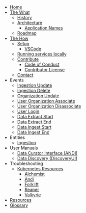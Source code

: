 * [Home](https://github.com/UrbanOS-Public/smartcitiesdata/wiki/Home)
* [The What](https://github.com/UrbanOS-Public/smartcitiesdata/wiki/The-What)
  - [History](https://github.com/UrbanOS-Public/smartcitiesdata/wiki/History)
  - [Architecture](https://github.com/UrbanOS-Public/smartcitiesdata/wiki/Architecture)
    - [Application Names](https://github.com/UrbanOS-Public/smartcitiesdata/wiki/Names)
  - [Roadmap](https://github.com/UrbanOS-Public/smartcitiesdata/wiki/Roadmap)
* [The How](https://github.com/UrbanOS-Public/smartcitiesdata/wiki/The-How)
  - [Setup](https://github.com/UrbanOS-Public/smartcitiesdata/wiki/Setup)
    - [VSCode](https://github.com/UrbanOS-Public/smartcitiesdata/wiki/VSCode-Elixir-Setup)
  - [Running services locally](https://github.com/UrbanOS-Public/smartcitiesdata/wiki/Running-services-locally)
  - [Contribute](https://github.com/UrbanOS-Public/smartcitiesdata/wiki/Contribute)
    - [Code of Conduct](https://github.com/UrbanOS-Public/smartcitiesdata/wiki/Code-of-Conduct)
    - [Contributor License](https://github.com/UrbanOS-Public/smartcitiesdata/wiki/Contributor-License)
  - [Contact](https://github.com/UrbanOS-Public/smartcitiesdata/wiki/Contact)
* Events
  - [Ingestion Update](https://github.com/UrbanOS-Public/smartcitiesdata/wiki/Ingestion-Update)
  - [Ingestion Delete](https://github.com/UrbanOS-Public/smartcitiesdata/wiki/Ingestion-Delete)
  - [Organization Update](https://github.com/UrbanOS-Public/smartcitiesdata/wiki/Organization-Update)
  - [User Organization Associate](https://github.com/UrbanOS-Public/smartcitiesdata/wiki/User-Organization-Association)
  - [User Organization Disassociate](https://github.com/UrbanOS-Public/smartcitiesdata/wiki/User-Organization-Disassociate)
  - [User Login](https://github.com/UrbanOS-Public/smartcitiesdata/wiki/User-Login)
  - [Data Extract Start](https://github.com/UrbanOS-Public/smartcitiesdata/wiki/Data-Extract-Start)
  - [Data Extract End](https://github.com/UrbanOS-Public/smartcitiesdata/wiki/Data-Extract-End)
  - [Data Ingest Start](https://github.com/UrbanOS-Public/smartcitiesdata/wiki/Data-Ingest-Start)
  - [Data Ingest End](https://github.com/UrbanOS-Public/smartcitiesdata/wiki/Data-Ingest-End)
* Entities
  - [Ingestion](https://github.com/UrbanOS-Public/smartcitiesdata/wiki/Ingestion)
* User Manuals
  - [Data Curator Interface (ANDI)](https://github.com/UrbanOS-Public/smartcitiesdata/wiki/Data-Curator-Interface-(ANDI)-User-Manual)
  - [Data Discovery (DiscoveryUI)](https://github.com/UrbanOS-Public/smartcitiesdata/wiki/Data-Discovery-(DiscoveryUI)-User-Manual)
* Troubleshooting
  - [Kubernetes Resources](https://github.com/UrbanOS-Public/smartcitiesdata/wiki/Kubernetes-Resources)
    - [Alchemist](https://github.com/UrbanOS-Public/smartcitiesdata/wiki/Alchemist)
    - [Andi](https://github.com/UrbanOS-Public/smartcitiesdata/wiki/Andi)
    - [Forklift](https://github.com/UrbanOS-Public/smartcitiesdata/wiki/Forklift)
    - [Reaper](https://github.com/UrbanOS-Public/smartcitiesdata/wiki/Reaper)
    - [Valkyrie](https://github.com/UrbanOS-Public/smartcitiesdata/wiki/Valkyrie)
* [Resources](https://github.com/UrbanOS-Public/smartcitiesdata/wiki/Resources)
* [Glossary](https://github.com/UrbanOS-Public/smartcitiesdata/wiki/Glossary)